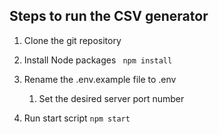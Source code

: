 ## Steps to run the CSV generator

1. Clone the git repository

2. Install Node packages
` npm install`

3. Rename the .env.example file to .env
    1. Set the desired server port number

4. Run start script
` npm start `